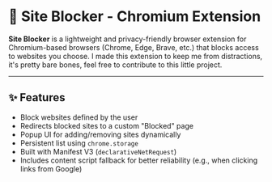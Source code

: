 # 🚫 Site Blocker - Chromium Extension

**Site Blocker** is a lightweight and privacy-friendly browser extension for Chromium-based browsers (Chrome, Edge, Brave, etc.) that blocks access to websites you choose.
I made this extension to keep me from distractions, it's pretty bare bones, feel free to contribute to this little project.

---

## ✨ Features

- Block websites defined by the user
- Redirects blocked sites to a custom "Blocked" page
- Popup UI for adding/removing sites dynamically
- Persistent list using `chrome.storage`
- Built with Manifest V3 (`declarativeNetRequest`)
- Includes content script fallback for better reliability (e.g., when clicking links from Google)
